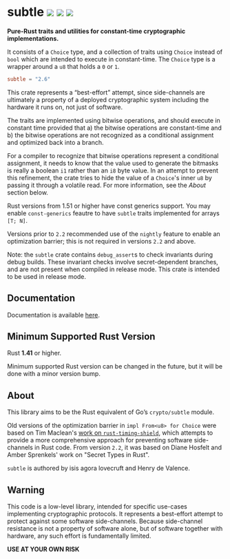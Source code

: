 # subtle [![](https://img.shields.io/crates/v/subtle.svg)](https://crates.io/crates/subtle) [![](https://img.shields.io/badge/dynamic/json.svg?label=docs&uri=https%3A%2F%2Fcrates.io%2Fapi%2Fv1%2Fcrates%2Fsubtle%2Fversions&query=%24.versions%5B0%5D.num&colorB=4F74A6)](https://doc.dalek.rs/subtle) [![](https://travis-ci.org/dalek-cryptography/subtle.svg?branch=master)](https://travis-ci.org/dalek-cryptography/subtle)

**Pure-Rust traits and utilities for constant-time cryptographic implementations.**

It consists of a `Choice` type, and a collection of traits using `Choice`
instead of `bool` which are intended to execute in constant-time. The `Choice`
type is a wrapper around a `u8` that holds a `0` or `1`.

```toml
subtle = "2.6"
```

This crate represents a “best-effort” attempt, since side-channels
are ultimately a property of a deployed cryptographic system
including the hardware it runs on, not just of software.

The traits are implemented using bitwise operations, and should execute in
constant time provided that a) the bitwise operations are constant-time and
b) the bitwise operations are not recognized as a conditional assignment and
optimized back into a branch.

For a compiler to recognize that bitwise operations represent a conditional
assignment, it needs to know that the value used to generate the bitmasks is
really a boolean `i1` rather than an `i8` byte value. In an attempt to
prevent this refinement, the crate tries to hide the value of a `Choice`'s
inner `u8` by passing it through a volatile read. For more information, see
the _About_ section below.

Rust versions from 1.51 or higher have const generics support. You may enable
`const-generics` feautre to have `subtle` traits implemented for arrays `[T; N]`.

Versions prior to `2.2` recommended use of the `nightly` feature to enable an
optimization barrier; this is not required in versions `2.2` and above.

Note: the `subtle` crate contains `debug_assert`s to check invariants during
debug builds. These invariant checks involve secret-dependent branches, and
are not present when compiled in release mode. This crate is intended to be
used in release mode.

## Documentation

Documentation is available [here][docs].

## Minimum Supported Rust Version

Rust **1.41** or higher.

Minimum supported Rust version can be changed in the future, but it will be done with a minor version bump.

## About

This library aims to be the Rust equivalent of Go’s `crypto/subtle` module.

Old versions of the optimization barrier in `impl From<u8> for Choice` were
based on Tim Maclean's [work on `rust-timing-shield`][rust-timing-shield],
which attempts to provide a more comprehensive approach for preventing
software side-channels in Rust code.
From version `2.2`, it was based on Diane Hosfelt and Amber Sprenkels' work on
"Secret Types in Rust".

`subtle` is authored by isis agora lovecruft and Henry de Valence.

## Warning

This code is a low-level library, intended for specific use-cases implementing
cryptographic protocols. It represents a best-effort attempt to protect
against some software side-channels. Because side-channel resistance is not a
property of software alone, but of software together with hardware, any such
effort is fundamentally limited.

**USE AT YOUR OWN RISK**

[docs]: https://docs.rs/subtle
[rust-timing-shield]: https://www.chosenplaintext.ca/open-source/rust-timing-shield/security
